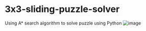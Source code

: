 # 3x3-sliding-puzzle-solver
Using A* search algorithm to solve puzzle using Python
![image](https://user-images.githubusercontent.com/73093864/103691644-5b6ddc00-4f4b-11eb-967a-32160b2edb3d.png)
